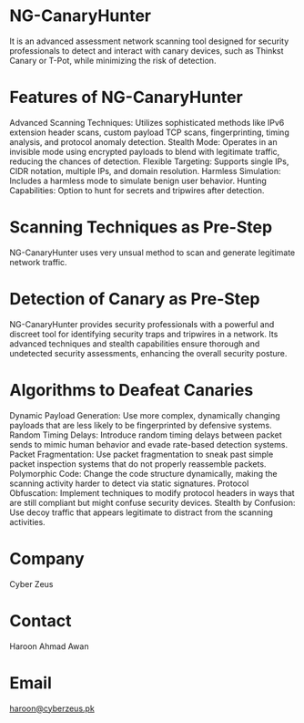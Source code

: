 # NG-CanaryHunter 
It is an advanced assessment network scanning tool designed for security professionals to detect and interact with canary devices, such as Thinkst Canary or T-Pot, while minimizing the risk of detection.

# Features of NG-CanaryHunter 
Advanced Scanning Techniques: Utilizes sophisticated methods like IPv6 extension header scans, custom payload TCP scans, fingerprinting, timing analysis, and protocol anomaly detection.
Stealth Mode: Operates in an invisible mode using encrypted payloads to blend with legitimate traffic, reducing the chances of detection.
Flexible Targeting: Supports single IPs, CIDR notation, multiple IPs, and domain resolution.
Harmless Simulation: Includes a harmless mode to simulate benign user behavior.
Hunting Capabilities: Option to hunt for secrets and tripwires after detection.

# Scanning Techniques as Pre-Step
NG-CanaryHunter uses very unsual method to scan and generate legitimate network traffic.

# Detection of Canary as Pre-Step
NG-CanaryHunter provides security professionals with a powerful and discreet tool for identifying security traps and tripwires in a network. Its advanced techniques and stealth capabilities ensure thorough and undetected security assessments, enhancing the overall security posture.

# Algorithms to Deafeat Canaries
Dynamic Payload Generation: Use more complex, dynamically changing payloads that are less likely to be fingerprinted by defensive systems.
Random Timing Delays: Introduce random timing delays between packet sends to mimic human behavior and evade rate-based detection systems.
Packet Fragmentation: Use packet fragmentation to sneak past simple packet inspection systems that do not properly reassemble packets.
Polymorphic Code: Change the code structure dynamically, making the scanning activity harder to detect via static signatures.
Protocol Obfuscation: Implement techniques to modify protocol headers in ways that are still compliant but might confuse security devices.
Stealth by Confusion: Use decoy traffic that appears legitimate to distract from the scanning activities.

# Company
Cyber Zeus

# Contact
Haroon Ahmad Awan

# Email
haroon@cyberzeus.pk
